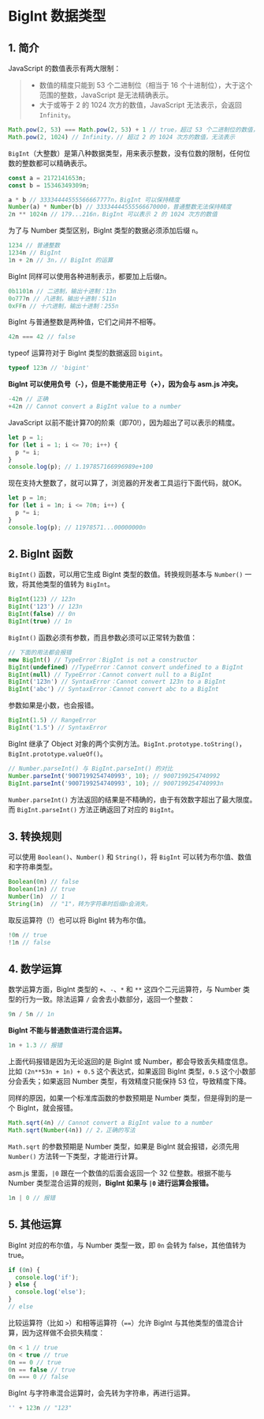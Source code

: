 # BigInt 数据类型

## 1. 简介

JavaScript 的数值表示有两大限制：

> - 数值的精度只能到 53 个二进制位（相当于 16 个十进制位），大于这个范围的整数，JavaScript 是无法精确表示。
> - 大于或等于 2 的 1024 次方的数值，JavaScript 无法表示，会返回 `Infinity`。

```javascript
Math.pow(2, 53) === Math.pow(2, 53) + 1 // true，超过 53 个二进制位的数值，无法保持精度
Math.pow(2, 1024) // Infinity，// 超过 2 的 1024 次方的数值，无法表示
```

`BigInt`（大整数）是第八种数据类型，用来表示整数，没有位数的限制，任何位数的整数都可以精确表示。

```javascript
const a = 2172141653n;
const b = 15346349309n;

a * b // 33334444555566667777n，BigInt 可以保持精度
Number(a) * Number(b) // 33334444555566670000，普通整数无法保持精度
2n ** 1024n // 179...216n，BigInt 可以表示 2 的 1024 次方的数值
```

为了与 Number 类型区别，BigInt 类型的数据必须添加后缀 `n`。

```javascript
1234 // 普通整数
1234n // BigInt
1n + 2n // 3n，// BigInt 的运算
```

BigInt 同样可以使用各种进制表示，都要加上后缀n。

```javascript
0b1101n // 二进制，输出十进制：13n
0o777n // 八进制，输出十进制：511n
0xFFn // 十六进制，输出十进制：255n
```

BigInt 与普通整数是两种值，它们之间并不相等。

```javascript
42n === 42 // false
```

typeof 运算符对于 BigInt 类型的数据返回 `bigint`。

```javascript
typeof 123n // 'bigint'
```

**BigInt 可以使用负号（-），但是不能使用正号（+），因为会与 asm.js 冲突。**

```javascript
-42n // 正确
+42n // Cannot convert a BigInt value to a number
```

JavaScript 以前不能计算70的阶乘（即70!），因为超出了可以表示的精度。

```javascript
let p = 1;
for (let i = 1; i <= 70; i++) {
  p *= i;
}
console.log(p); // 1.197857166996989e+100
```

现在支持大整数了，就可以算了，浏览器的开发者工具运行下面代码，就OK。

```javascript
let p = 1n;
for (let i = 1n; i <= 70n; i++) {
  p *= i;
}
console.log(p); // 11978571...00000000n
```

## 2. BigInt 函数

`BigInt()` 函数，可以用它生成 BigInt 类型的数值。转换规则基本与 `Number()` 一致，将其他类型的值转为 `BigInt`。

```javascript
BigInt(123) // 123n
BigInt('123') // 123n
BigInt(false) // 0n
BigInt(true) // 1n
```

`BigInt()` 函数必须有参数，而且参数必须可以正常转为数值：

```javascript
// 下面的用法都会报错
new BigInt() // TypeError：BigInt is not a constructor
BigInt(undefined) //TypeError：Cannot convert undefined to a BigInt
BigInt(null) // TypeError：Cannot convert null to a BigInt
BigInt('123n') // SyntaxError：Cannot convert 123n to a BigInt
BigInt('abc') // SyntaxError：Cannot convert abc to a BigInt
```

参数如果是小数，也会报错。

```javascript
BigInt(1.5) // RangeError
BigInt('1.5') // SyntaxError
```

BigInt 继承了 Object 对象的两个实例方法。`BigInt.prototype.toString()`，`BigInt.prototype.valueOf()`。

```javascript
// Number.parseInt() 与 BigInt.parseInt() 的对比
Number.parseInt('9007199254740993', 10); // 9007199254740992
BigInt.parseInt('9007199254740993', 10); // 9007199254740993n
```

`Number.parseInt()` 方法返回的结果是不精确的，由于有效数字超出了最大限度。而 `BigInt.parseInt()` 方法正确返回了对应的 `BigInt`。

## 3. 转换规则

可以使用 `Boolean()`、`Number()` 和 `String()`，将 `BigInt` 可以转为布尔值、数值和字符串类型。

```javascript
Boolean(0n) // false
Boolean(1n) // true
Number(1n)  // 1
String(1n)  // "1"，转为字符串时后缀n会消失。
```

取反运算符（!）也可以将 BigInt 转为布尔值。

```javascript
!0n // true
!1n // false
```

## 4. 数学运算

数学运算方面，BigInt 类型的 `+`、`-`、`*` 和 `**` 这四个二元运算符，与 Number 类型的行为一致。除法运算 `/` 会舍去小数部分，返回一个整数：

```javascript
9n / 5n // 1n
```

**BigInt 不能与普通数值进行混合运算。**

```javascript
1n + 1.3 // 报错
```

上面代码报错是因为无论返回的是 BigInt 或 Number，都会导致丢失精度信息。比如 `(2n**53n + 1n) + 0.5` 这个表达式，如果返回 BigInt 类型，`0.5` 这个小数部分会丢失；如果返回 Number 类型，有效精度只能保持 53 位，导致精度下降。

同样的原因，如果一个标准库函数的参数预期是 Number 类型，但是得到的是一个 BigInt，就会报错。

```javascript
Math.sqrt(4n) // Cannot convert a BigInt value to a number
Math.sqrt(Number(4n)) // 2，正确的写法
```

`Math.sqrt` 的参数预期是 Number 类型，如果是 BigInt 就会报错，必须先用 `Number()` 方法转一下类型，才能进行计算。

asm.js 里面，`|0` 跟在一个数值的后面会返回一个 32 位整数。根据不能与 Number 类型混合运算的规则，**BigInt 如果与 `|0` 进行运算会报错。**

```javascript
1n | 0 // 报错
```

## 5. 其他运算

BigInt 对应的布尔值，与 Number 类型一致，即 `0n` 会转为 false，其他值转为 true。

```javascript
if (0n) {
  console.log('if');
} else {
  console.log('else');
}
// else
```

比较运算符（比如 `>`）和相等运算符（`==`）允许 BigInt 与其他类型的值混合计算，因为这样做不会损失精度：

```javascript
0n < 1 // true
0n < true // true
0n == 0 // true
0n == false // true
0n === 0 // false
```

BigInt 与字符串混合运算时，会先转为字符串，再进行运算。

```javascript
'' + 123n // "123"
```
